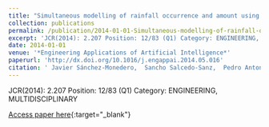```yaml
---
title: "Simultaneous modelling of rainfall occurrence and amount using a hierarchical nominal-ordinal support vector classifier"
collection: publications
permalink: /publication/2014-01-01-Simultaneous-modelling-of-rainfall-occurrence-and-amount-using-a-hierarchical-nominal-ordinal-support-vector-classifier
excerpt: 'JCR(2014): 2.207 Position: 12/83 (Q1) Category: ENGINEERING, MULTIDISCIPLINARY'
date: 2014-01-01
venue: '*Engineering Applications of Artificial Intelligence*'
paperurl: 'http://dx.doi.org/10.1016/j.engappai.2014.05.016'
citation: ' Javier Sánchez-Monedero,  Sancho Salcedo-Sanz,  Pedro Antonio Gutiérrez,  Carlos Casanova Mateo,  César Hervás-Martínez, &quot;Simultaneous modelling of rainfall occurrence and amount using a hierarchical nominal-ordinal support vector classifier.&quot; *Engineering Applications of Artificial Intelligence*, Vol.34, 2014, pp.199-207.'
---
```

JCR(2014): 2.207 Position: 12/83 (Q1) Category: ENGINEERING, MULTIDISCIPLINARY

[Access paper here](http://dx.doi.org/10.1016/j.engappai.2014.05.016){:target="_blank"}
